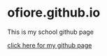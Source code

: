 # ofiore.github.io

This is my school github page

[click here for my github page](https://ofiore.net)
